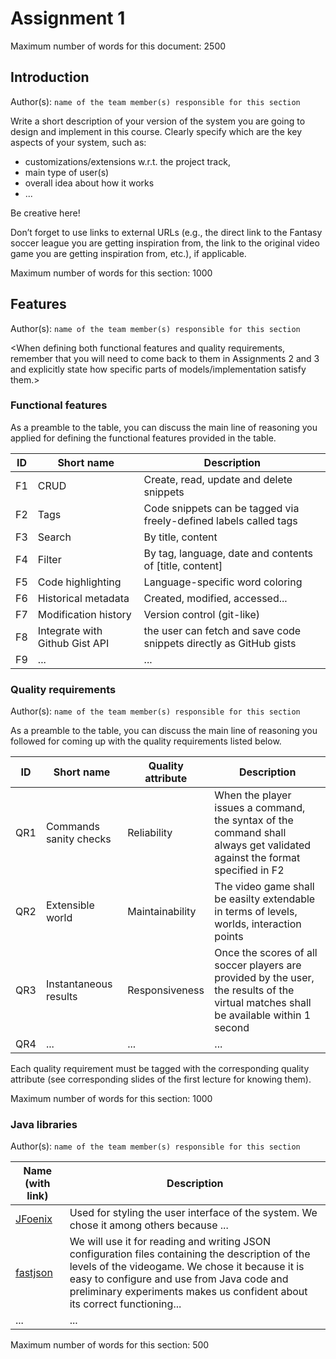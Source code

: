# Assignment 1
Maximum number of words for this document: 2500


## Introduction									
Author(s): `name of the team member(s) responsible for this section`

Write a short description of your version of the system you are going to design and implement in this course. 
Clearly specify which are the key aspects of your system, such as:
- customizations/extensions w.r.t. the project track, 
- main type of user(s)
- overall idea about how it works
- ...

Be creative here!

Don’t forget to use links to external URLs (e.g., the direct link to the Fantasy soccer league you are getting inspiration from, the link to the original video game you are getting inspiration from, etc.), if applicable. 

Maximum number of words for this section: 1000

## Features
Author(s): `name of the team member(s) responsible for this section`

<When defining both functional features and quality requirements, remember that you will need to come back to them in Assignments 2 and 3 and explicitly state how specific parts of models/implementation satisfy them.>

### Functional features

As a preamble to the table, you can discuss the main line of reasoning you applied for defining the functional features provided in the table.

| ID  | Short name  | Description  |
|---|---|---|
| F1  | CRUD | Create, read, update and delete snippets  |
| F2  | Tags | Code snippets can be tagged via freely-defined labels called tags  |
| F3  | Search |  By title, content |
| F4  | Filter |  By tag, language, date and contents of [title, content] |
| F5  | Code highlighting  | Language-specific word coloring |
| F6  | Historical metadata  | Created, modified, accessed... |
| F7  | Modification history | Version control (git-like) |
| F8  | Integrate with Github Gist API | the user can fetch and save code snippets directly as GitHub gists |
| F9  |...|...|

### Quality requirements
Author(s): `name of the team member(s) responsible for this section`

As a preamble to the table, you can discuss the main line of reasoning you followed for coming up with the quality requirements listed below.

| ID  | Short name  | Quality attribute | Description  |
|---|---|---|---|
| QR1  | Commands sanity checks | Reliability  | When the player issues a command, the syntax of the command shall always get validated against the format specified in F2 |
| QR2  | Extensible world | Maintainability  | The video game shall be easilty extendable in terms of levels, worlds, interaction points  |
| QR3  | Instantaneous results | Responsiveness  | Once the scores of all soccer players are provided by the user, the results of the virtual matches shall be available within 1 second |
| QR4  | ... | ... | ... |

Each quality requirement must be tagged with the corresponding quality attribute (see corresponding slides of the first lecture for knowing them).

Maximum number of words for this section: 1000

### Java libraries
Author(s): `name of the team member(s) responsible for this section`

| Name (with link) | Description  |
|---|---|
| [JFoenix](http://www.jfoenix.com/)  | Used for styling the user interface of the system. We chose it among others because ... | 
| [fastjson](https://github.com/alibaba/fastjson) | We will use it for reading and writing JSON configuration files containing the description of the levels of the videogame. We chose it because it is easy to configure and use from Java code and preliminary experiments makes us confident about its correct functioning... |
| ...  | ... |

Maximum number of words for this section: 500
